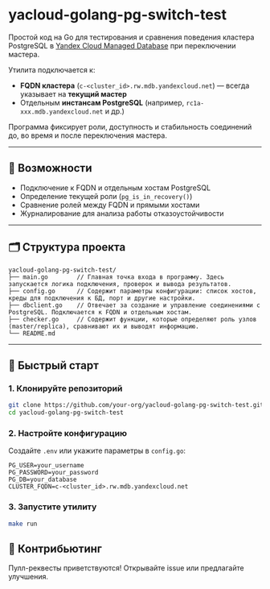 # yacloud-golang-pg-switch-test

Простой код на Go для тестирования и сравнения поведения кластера PostgreSQL 
в [Yandex Cloud Managed Database](https://cloud.yandex.ru/services/managed-postgresql) при переключении мастера.

Утилита подключается к:
- **FQDN кластера** (`c-<cluster_id>.rw.mdb.yandexcloud.net`) — всегда указывает на **текущий мастер**
- Отдельным **инстансам PostgreSQL** (например, `rc1a-xxx.mdb.yandexcloud.net` и др.)

Программа фиксирует роли, доступность и стабильность соединений до, во время и после переключения мастера.

---

## 🔧 Возможности

- Подключение к FQDN и отдельным хостам PostgreSQL
- Определение текущей роли (`pg_is_in_recovery()`)
- Сравнение ролей между FQDN и прямыми хостами
- Журналирование для анализа работы отказоустойчивости

---

## 🗂 Структура проекта

```
yacloud-golang-pg-switch-test/
├── main.go        // Главная точка входа в программу. Здесь запускается логика подключения, проверок и вывода результатов.
├── config.go      // Содержит параметры конфигурации: список хостов, креды для подключения к БД, порт и другие настройки.
├── dbclient.go    // Отвечает за создание и управление соединениями с PostgreSQL. Подключается к FQDN и отдельным хостам.
├── checker.go     // Содержит функции, которые определяют роль узлов (master/replica), сравнивают их и выводят информацию.
└── README.md
```

---

## 🚀 Быстрый старт

### 1. Клонируйте репозиторий

```bash
git clone https://github.com/your-org/yacloud-golang-pg-switch-test.git
cd yacloud-golang-pg-switch-test
```

### 2. Настройте конфигурацию

Создайте `.env` или укажите параметры в `config.go`:

```env
PG_USER=your_username
PG_PASSWORD=your_password
PG_DB=your_database
CLUSTER_FQDN=c-<cluster_id>.rw.mdb.yandexcloud.net
```

### 3. Запустите утилиту

```bash
make run
```

## 🤝 Контрибьютинг

Пулл-реквесты приветствуются! Открывайте issue или предлагайте улучшения.
